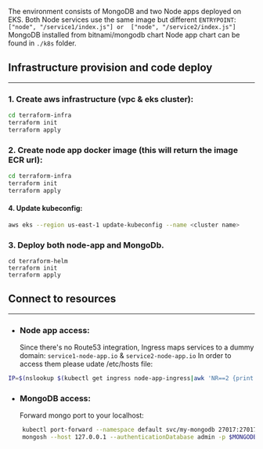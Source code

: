 The environment consists of MongoDB and two Node apps deployed on EKS.
Both Node services use the same image but different `ENTRYPOINT`: `["node", "/service1/index.js"] or  ["node", "/service2/index.js"]`
MongoDB installed from bitnami/mongodb chart
Node app chart can be found in `./k8s` folder.

##  Infrastructure provision and code deploy
---
### 1. Create aws infrastructure (vpc & eks cluster):
```sh
cd terraform-infra
terraform init
terraform apply
```
### 2. Create node app docker image (this will return the image ECR url):
```sh
cd terraform-infra
terraform init
terraform apply
```
#### 4. Update kubeconfig:
```sh
aws eks --region us-east-1 update-kubeconfig --name <cluster name>
```
### 3. Deploy both node-app and MongoDb.
```
cd terraform-helm
terraform init
terraform apply
```

## Connect to resources
---
- ### Node app access:
  Since there's no Route53 integration, Ingress maps services to a dummy domain: `service1-node-app.io` & `service2-node-app.io`
  In order to access them please udate /etc/hosts file: 
```sh
IP=$(nslookup $(kubectl get ingress node-app-ingress|awk 'NR==2 {print $4}')|awk '/Address:/ {print $2}'|tail -n 1) && echo -e "${IP} service1-node-app.io\n${IP} service2-node-app.io"|sudo tee -a /etc/hosts
```
- ### MongoDB access:
  Forward mongo port to your localhost:
```sh
    kubectl port-forward --namespace default svc/my-mongodb 27017:27017 &
    mongosh --host 127.0.0.1 --authenticationDatabase admin -p $MONGODB_ROOT_PASSWORD
```






